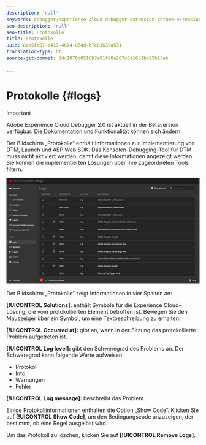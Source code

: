 ```yaml
---
description: 'null'
keywords: debugger;experience cloud debugger extension;chrome;extension;logs
seo-description: 'null'
seo-title: Protokolle
title: Protokolle
uuid: 8ce5fb57-c417-4674-864d-b7c03639a531
translation-type: ht
source-git-commit: 3dc1876c0516b7a81f68a207c6a1651bc95b17ab

---
```



# Protokolle {#logs}

>[!IMPORTANT]
>
>Adobe Experience Cloud Debugger 2.0 ist aktuell in der Betaversion verfügbar. Die Dokumentation und Funktionalität können sich ändern.

Der Bildschirm „Protokolle“ enthält Informationen zur Implementierung von DTM, Launch und AEP Web SDK. Das Konsolen-Debugging-Tool für DTM muss nicht aktiviert werden, damit diese Informationen angezeigt werden. Sie können die implementierten Lösungen über ihre zugeordneten Tools filtern.

![](assets/logs.jpg)

Der Bildschirm „Protokolle“ zeigt Informationen in vier Spalten an:

**[!UICONTROL Solutions]:** enthält Symbole für die Experience Cloud-Lösung, die vom protokollierten Element betroffen ist. Bewegen Sie den Mauszeiger über ein Symbol, um eine Textbeschreibung zu erhalten.

**[!UICONTROL Occurred at]:** gibt an, wann in der Sitzung das protokollierte Problem aufgetreten ist.

**[!UICONTROL Log level]:** gibt den Schweregrad des Problems an. Der Schweregrad kann folgende Werte aufweisen:

* Protokoll
* Info
* Warnungen
* Fehler

**[!UICONTROL Log message]:** beschreibt das Problem.

Einige Protokollinformationen enthalten die Option „Show Code“. Klicken Sie auf **[!UICONTROL Show Code]**, um den Bedingungscode anzuzeigen, der bestimmt, ob eine Regel ausgelöst wird.

Um das Protokoll zu löschen, klicken Sie auf **[!UICONTROL Remove Logs]**.

